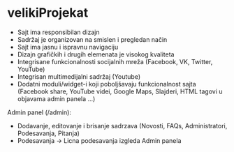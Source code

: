 # velikiProjekat
- Sajt ima responsibilan dizajn
- Sadržaj je organizovan na smislen i pregledan način
- Sajt ima jasnu i ispravnu navigaciju
- Dizajn grafičkih i drugih elemenata je visokog kvaliteta
- Integrisane funkcionalnosti socijalnih mreža (Facebook, VK, Twitter, YouTube)
- Integrisan multimedijalni sadržaj (Youtube)
- Dodatni moduli/widget-i koji poboljšavaju funkcionalnost sajta (Facebook share, YouTube videi, Google Maps, Slajderi, HTML tagovi u objavama admin panela ...)

Admin panel (/admin):
- Dodavanje, editovanje i brisanje sadrzava (Novosti, FAQs, Administratori, Podesavanja, Pitanja)
- Podesavanja -> Licna podesavanja izgleda Admin panela


